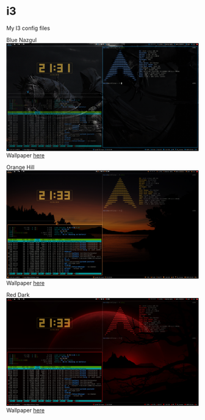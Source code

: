 # i3
My I3 config files

Blue Nazgul 
![Nazgul](screen_blue.png?raw=true "Blue Nazgul")
Wallpaper [here](https://k60.kn3.net/taringa/7/7/6/8/3/A/VCLR/841.jpg)

Orange Hill
![Orange](screen_orange.png?raw=true "Orange Hill")
Wallpaper [here](https://wallup.net/preview/?wallpaper=sunset-nature-silhouette-trees-water-calm-dark-orange-hill)

Red Dark
![Red](screen_red.png?raw=true "Red Dark")
Wallpaper [here](https://wallpaperdata.com/dark-wallpaper-1920x1080.html/dark-wallpaper-1920x1080-1920x1-wtg30315388?lang=pt)
